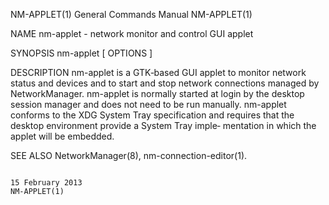 NM-APPLET(1)                                                                            General Commands Manual                                                                           NM-APPLET(1)

NAME
       nm-applet - network monitor and control GUI applet

SYNOPSIS
       nm-applet  [ OPTIONS ]

DESCRIPTION
       nm-applet  is  a GTK‐based GUI applet to monitor network status and devices and to start and stop network connections managed by NetworkManager.  nm-applet is normally started at login by the
       desktop session manager and does not need to be run manually.  nm-applet conforms to the XDG System Tray specification and requires that the desktop environment provide a System  Tray  imple‐
       mentation in which the applet will be embedded.

SEE ALSO
       NetworkManager(8), nm-connection-editor(1).

                                                                                           15 February 2013                                                                               NM-APPLET(1)
